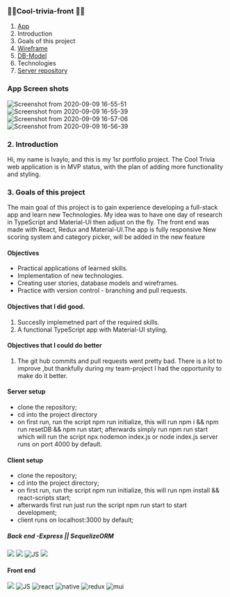 ### 👨‍💻Cool-trivia-front 👩‍💻 




1. [App](https://cool-trivia-quiz.netlify.app)
2. Introduction 
3. Goals of this project
4. [Wireframe](https://wireframepro.mockflow.com/view/Mf54e6c160a321098f6bbed9de032400e1596808348687#/page/M778b9c6af79f4de175dff7634d186db31596808348687) 
5. [DB-Model](https://dbdiagram.io/d/5f324c62e1246d54aa2ce0a5)
6. Technologies 
7. [Server repository](https://github.com/mayallzObject/cool-trivia-back)

### App Screen shots
![Screenshot from 2020-09-09 16-55-51](https://user-images.githubusercontent.com/66206483/92615652-a0e00c80-f2bd-11ea-82d5-1fb6f6fca7ee.png)
![Screenshot from 2020-09-09 16-55-39](https://user-images.githubusercontent.com/66206483/92615674-a6d5ed80-f2bd-11ea-849a-51faf3639967.png)
![Screenshot from 2020-09-09 16-57-06](https://user-images.githubusercontent.com/66206483/92615623-99b8fe80-f2bd-11ea-8623-8fa777290cb7.png)
![Screenshot from 2020-09-09 16-56-39](https://user-images.githubusercontent.com/66206483/92615633-9b82c200-f2bd-11ea-96a8-544db3f98680.png)


### 2. Introduction
Hi, my name is Ivaylo, and this is my 1sr portfolio project.
The Cool Trivia web application is in MVP status, with the plan of adding more functionality and styling.


### 3. Goals of this project
The main goal of this project is to gain experience developing a full-stack app and learn new Technologies. 
My idea was to have one day of research in TypeScript and Material-UI then adjust on the fly.
The front end was made with React, Redux and Material-UI.The app is fully responsive
New scoring system and category picker, will be added in the new feature

#### Objectives 
   - Practical applications of learned skills.
   - Implementation of new technologies.
   - Creating user stories, database models and wireframes.
   - Practice with version control - branching and pull requests.
  
  
#### Objectives that I did good. 
   1. Succeslly implemetned part of the required skills.
   2. A functional TypeScript app with Material-UI styling.
   
   
#### Objectives that I could do better 
   1. The git hub commits and pull requests went pretty bad.
   There is a lot to improve ,but thankfully during my team-project I had the opportunity to make do it better.
   
#### Server setup
- clone the repository; 
- cd into the project directory
- on first run, run the script npm run initialize, this will run npm i && npm run resetDB && npm run start;
afterwards simply run npm run start which will run the script npx nodemon index.js or node index.js
server runs on port 4000 by default.


#### Client setup

- clone the repository;
- cd into the project directory;
- on first run, run the script npm run initialize, this will run npm install && react-scripts start;
- afterwards first run just run the script npm run start to start development;
- client runs on localhost:3000 by default;
   


##### Back end -Express || SequelizeORM
  <img            
           src="https://img.icons8.com/nolan/96/api-settings.png"
          />
                  <img 
                    src="https://img.icons8.com/color/96/000000/nodejs.png"
                  />
                  <img
                    src="https://img.icons8.com/color/96/000000/javascript.png"
                    alt="JS"
                  />
                  <img src="https://img.icons8.com/color/96/000000/postgreesql.png"/>


#### Front end
 <img 
           src="https://img.icons8.com/color/96/000000/nodejs.png"
          />
                  <img
                    src="https://img.icons8.com/color/96/000000/javascript.png"
                    alt="JS"
                  />
                  <img
                    src="https://img.icons8.com/color/96/000000/typescript.png"
                    alt="react"
                  />
                  <img
                    src="https://img.icons8.com/nolan/96/react-native.png"
                    alt="native"
                  />
                  <img
                    src="https://img.icons8.com/color/96/000000/redux.png"
                    alt="redux"
                  />
                  <img
                    src="https://img.icons8.com/color/96/000000/material-ui.png"
                    alt="mui"
                  />
      



